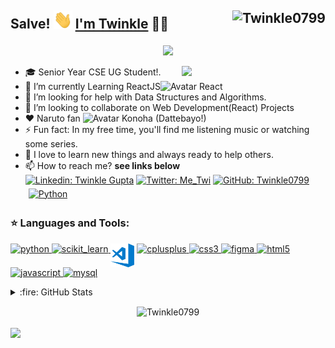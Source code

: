 ## Salve! <img src="https://github.com/ABSphreak/ABSphreak/blob/master/gifs/Hi.gif" width="30px"> <a href="https://www.linkedin.com/in/twinkle132/">I'm Twinkle</a> :woman_technologist: <img align='right' src="https://komarev.com/ghpvc/?username=Twinke0799&label=Profile%20views&color=0e75b6&style=flat" alt="Twinkle0799" /> </p>
<p align="center">
 <a href = "https://github.com/Twinkle0799/readme-typing-svg"><img src="https://readme-typing-svg.herokuapp.com?color=%2351FF30F3&size=18&center=true&lines=Gonna+become+Ninja+Developer+One+Day+"></a>
</p> 

<!--
**Twinkle0799/Twinkle0799** is a ✨ _special_ ✨ repository because its `README.md` (this file) appears on your GitHub profile.
-- Here are some ideas to get you started:

- 🔭 I’m currently working on ...
- 🌱 I’m currently learning ...
- 👯 I’m looking to collaborate on ...
- 🤔 I’m looking for help with ...
- 💬 Ask me about ...
- 📫 How to reach me: ...
- 😄 Pronouns: ...
- ⚡ Fun fact: ...
-->
<img align='right' src="https://media.giphy.com/media/ieyl9zmCjO4b4t6qoY/giphy.gif" width="230">


- 🎓 Senior Year CSE UG Student!.
- 🌱 I’m currently Learning  ReactJS<img src="https://user-images.githubusercontent.com/22225821/99891807-bd4cdd80-2c4c-11eb-9f19-244a55bbaf48.png" alt="Avatar React" border="0" width="30">
- 🤔 I’m looking for help with Data Structures and Algorithms.
- 🤝 I’m looking to collaborate on Web Development(React) Projects
- ❤️ Naruto fan <img src="https://user-images.githubusercontent.com/22225821/99891010-119f8f80-2c44-11eb-96ec-5fb56fdf05b3.png" alt="Avatar Konoha" border="0" width="15"> (Dattebayo!)
- ⚡ Fun fact: In my free time, you'll find me listening music or watching some series.
- 💬 I love to learn new things and always ready to help others.
- 📫 How to reach me? **see links below** <br>
[![Linkedin: Twinkle Gupta](https://img.shields.io/badge/-Twinkle-blue?style=flat-square&logo=Linkedin&logoColor=white&link=https://www.linkedin.com/in/twinkle132/)](https://www.linkedin.com/in/twinkle132/)
 [![Twitter: Me_Twi](https://img.shields.io/twitter/follow/Me_Twi?style=flat-square&labelColor=1ca0f1&logo=twitter&logoColor=white&link=https://twitter.com/Twinkletwiligh3)](https://twitter.com/Twinkletwiligh3)
[![GitHub: Twinkle0799](https://img.shields.io/github/followers/Twinkle?label=follow&style=flat-square&logo=github&logoColor=white)](https://github.com/Twinkle0799)
&nbsp;<a href="mailto:gtwinkle132@gmail.com"> <img src="https://cdn.jsdelivr.net/npm/simple-icons@v3/icons/gmail.svg" alt="Python" height="20" style="vertical-align:top; margin:5px"></a>





<!-- 📊 **My Skills:**
- Language: C++ for competitive programming,Python for Machine learning , Javascript for Scripting
- Framework: Django
- Libraries: (Numpy,Pandas,Matplotlib,Seaborn,SKikit-learn) ,ReactJS
- OS: Linux-->



<!--<h3 align="center">✨ My Coding Profiles ✨</h3>-->
 
<h3 align="left">⭐ Languages and Tools:</h3>
<p align="left"> <a href="https://www.python.org" target="_blank"> <img src="https://upload.wikimedia.org/wikipedia/commons/c/c3/Python-logo-notext.svg" alt="python" width="40" height="40"/> </a> <a href="https://scikit-learn.org/" target="_blank"> <img src="https://upload.wikimedia.org/wikipedia/commons/0/05/Scikit_learn_logo_small.svg" alt="scikit_learn" width="40" height="40"/> </a><img src="https://raw.githubusercontent.com/github/explore/80688e429a7d4ef2fca1e82350fe8e3517d3494d/topics/visual-studio-code/visual-studio-code.png" alt="VS Code" height="38" style="vertical-align:top; margin:0px">
  <a href="https://www.w3schools.com/cpp/" target="_blank"> <img src="https://amanguptaofficial.netlify.app/images/c++1.png" alt="cplusplus" width="40" height="40"/> </a> <a href="https://www.w3schools.com/css/" target="_blank"> <img src="https://amanguptaofficial.netlify.app/images/css.png" alt="css3" width="40" height="40"/> </a> <a href="https://www.figma.com/" target="_blank"> <img src="https://www.vectorlogo.zone/logos/figma/figma-icon.svg" alt="figma" width="40" height="40"/> </a> <a href="https://www.w3.org/html/" target="_blank"> <img src="https://amanguptaofficial.netlify.app/images/html.png" alt="html5" width="40" height="40"/> </a> <a href="https://developer.mozilla.org/en-US/docs/Web/JavaScript" target="_blank"> <img src="https://amanguptaofficial.netlify.app/images/js.png" alt="javascript" width="40" height="40"/> </a> <a href="https://www.mysql.com/" target="_blank"> <img src="https://amanguptaofficial.netlify.app/images/sql.png" alt="mysql" width="40" height="40"/> </a>   </p>

<details>
  <summary>:fire: GitHub Stats</summary>
  <img align="left" alt="codeSTACKr's GitHub Stats" src="https://github-readme-stats.codestackr.vercel.app/api?username=Twinkle0799&show_icons=true&hide_border=true" />
</details>




<!--<details>
 <summary>:trident: Typeracer Scoreboard</summary>
<!-- <img align="right" src="https://github-readme-stats.vercel.app/api/top-langs/?username=Twinkle0799&layout=compact&hide=html,C&langs_count=6" />-->
 <!--<a href="https://data.typeracer.com/pit/profile?user=sirius_07&ref=badge" target="_top"><img src="https://data.typeracer.com/misc/badge?user=sirius_07" border="1" alt="TypeRacer.com scorecard for user sirius_07"/></a>
</details>-->



 <p align='center'><img align='center' src="https://github-readme-streak-stats.herokuapp.com/?user=Twinkle0799&theme=monokai-metallian&show_icons=true&hide_border=true" alt="Twinkle0799" /></p>

<!--
[![spotify-github-profile](https://spotify-github-profile.vercel.app/api/view?uid=31dp3fruaxumf2wxtbagk5eqps4i&cover_image=true&theme=novatorem)](https://spotify-github-profile.vercel.app/api/view?uid=31dp3fruaxumf2wxtbagk5eqps4i&redirect=true) -->
<img align="center" src="https://activity-graph.herokuapp.com/graph?username=Twinkle0799&hide_border=true&area=true&point=transparent">
